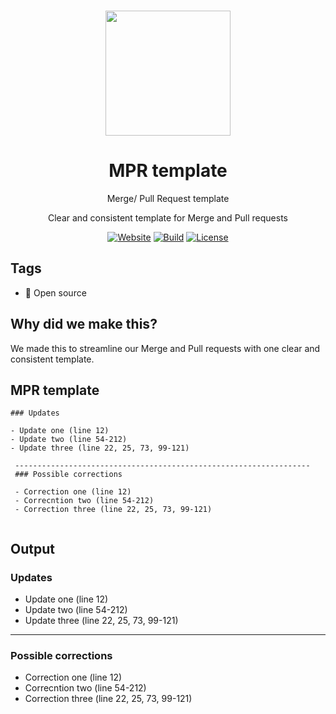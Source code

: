 <p align="center"><a href="https://github.com/absolum1"
target="_blank"><br><img width="200" src="https://absolum.nl/assets/images/absolum-min-1014x789.png"></a></p>


<h1 align="center">MPR template</h1>

<p align="center">Merge/ Pull Request template</p>

<p align="center">Clear and consistent template for Merge and Pull requests</p>


<p align="center"> 
<a href="https://absolum.nl"><img src="https://img.shields.io/badge/website-absolum.nl-lightgrey.svg" alt="Website"></a>
<a href="https://github.com/absolum1"><img src="https://img.shields.io/badge/build-success-lightgrey.svg" alt="Build"></a>
<a href="https://absolum.nl/Licenses"><img src="https://img.shields.io/badge/license-MIT-lightgrey.svg" alt="License"></a>
</p>


## Tags
- 🎉 Open source


## Why did we make this?
We made this to streamline our Merge and Pull requests with one clear and consistent template.


## MPR template
```
### Updates

- Update one (line 12)
- Update two (line 54-212)
- Update three (line 22, 25, 73, 99-121)

 ------------------------------------------------------------------
 ### Possible corrections
 
 - Correction one (line 12)
 - Correcntion two (line 54-212)
 - Correction three (line 22, 25, 73, 99-121)
 
 ```
 ## Output
 
 ### Updates
 
- Update one (line 12)
- Update two (line 54-212)
- Update three (line 22, 25, 73, 99-121)

 ------------------------------------------------------------------
 ### Possible corrections
 
 - Correction one (line 12)
 - Correcntion two (line 54-212)
 - Correction three (line 22, 25, 73, 99-121)
 
